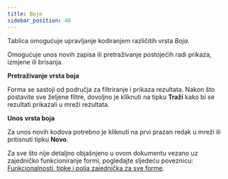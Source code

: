 ```yaml
---
title: Boje
sidebar_position: 40
---
```


Tablica omogućuje upravljanje kodiranjem različitih vrsta *Boja*.

Omogućuje unos novih zapisa ili pretraživanje postojećih radi prikaza, izmjene ili brisanja.  

**Pretraživanje vrsta boja**

Forma se sastoji od područja za filtriranje i prikaza rezultata. Nakon što postavite sve željene filtre, dovoljno je kliknuti na tipku **Traži** kako bi se rezultati prikazali u mreži rezultata.  

**Unos vrsta boja**

Za unos novih kodova potrebno je kliknuti na prvi prazan redak u mreži ili pritisnuti tipku **Novo**.

Za sve što nije detaljno objašnjeno u ovom dokumentu vezano uz zajedničko funkcioniranje formi, pogledajte sljedeću poveznicu: [Funkcionalnosti, tipke i polja zajednička za sve forme](/docs/guide/common).